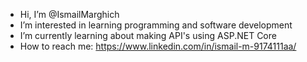 - Hi, I’m @IsmailMarghich
- I’m interested in learning programming and software development
- I’m currently learning about making API's using ASP.NET Core
- How to reach me: https://www.linkedin.com/in/ismail-m-9174111aa/

